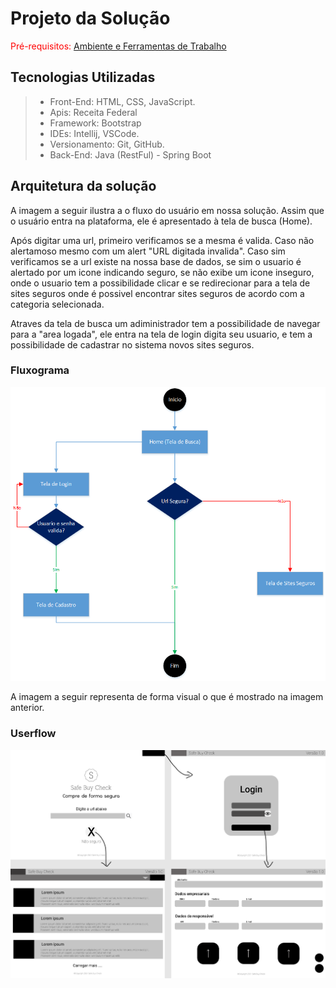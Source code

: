 # Projeto da Solução

<span style="color:red">Pré-requisitos: <a href="4-Gestão-Configuração.md"> Ambiente e Ferramentas de Trabalho</a></span>

## Tecnologias Utilizadas

> - Front-End: HTML, CSS, JavaScript.
> - Apis: Receita Federal
> - Framework: Bootstrap
> - IDEs: Intellij, VSCode.
> - Versionamento: Git, GitHub.
> - Back-End: Java (RestFul) - Spring Boot

## Arquitetura da solução

A imagem a seguir ilustra a o fluxo do usuário em nossa solução. Assim
que o usuário entra na plataforma, ele é apresentado à tela de busca (Home).

Após digitar uma url, primeiro verificamos se a mesma é valida.
Caso não alertamoso mesmo com um alert "URL digitada invalida".
Caso sim verificamos se a url existe na nossa base de dados, se sim o usuario
é alertado por um icone indicando seguro, se não exibe um icone inseguro, onde
o usuario tem a possibilidade clicar e se redirecionar para a tela de sites seguros
onde é possivel encontrar sites seguros de acordo com a categoria selecionada.

Atraves da tela de busca um adiministrador tem a possibilidade de navegar para a "area logada",
ele entra na tela de login digita seu usuario, e tem a possibilidade de cadastrar no sistema
novos sites seguros.

### Fluxograma
![Exemplo de UserFlow](images/Fluxograma.png)

A imagem a seguir representa de forma visual o que é mostrado na imagem anterior.
### Userflow
![Exemplo de UserFlow](images/userflow.png)
